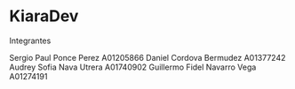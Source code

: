 # KiaraDev
Integrantes

Sergio Paul Ponce Perez      A01205866
Daniel Cordova Bermudez      A01377242
Audrey Sofia Nava Utrera     A01740902
Guillermo Fidel Navarro Vega A01274191
